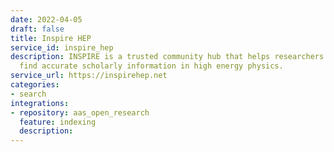 ```yaml
---
date: 2022-04-05
draft: false
title: Inspire HEP
service_id: inspire_hep
description: INSPIRE is a trusted community hub that helps researchers to share and
  find accurate scholarly information in high energy physics.
service_url: https://inspirehep.net
categories:
- search
integrations:
- repository: aas_open_research
  feature: indexing
  description:
---
```




